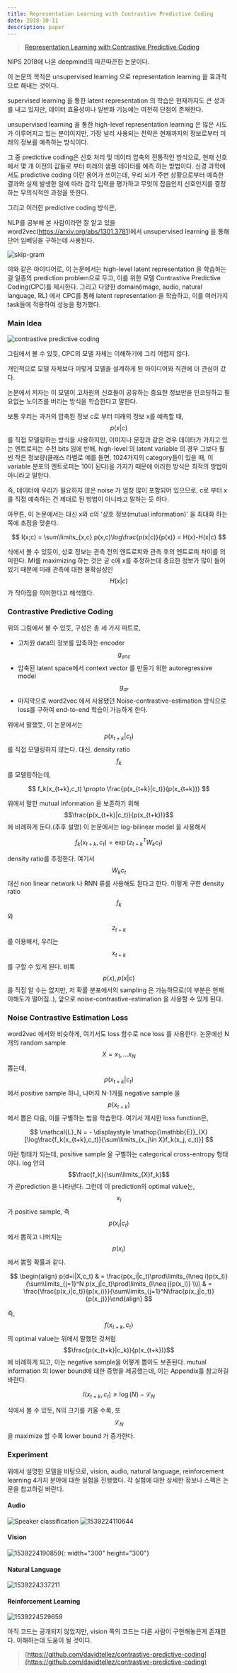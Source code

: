 ```yaml
---
title: Representation Learning with Contrastive Predictive Coding
date: 2018-10-11
description: paper
---
```


> [Representation Learning with Contrastive Predictive Coding](https://arxiv.org/abs/1807.03748)

NIPS 2018에 나온 deepmind의 따끈따끈한 논문이다.

이 논문의 목적은 unsupervised learning 으로 representation learning 을 효과적으로 해내는 것이다.

supervised learning 을 통한 latent representation 의 학습은 현재까지도 큰 성과를 내고 있지만, 데이터 효율성이나 일반화 기능에는 여전히 단점이 존재한다.

unsupervised learning 을 통한 high-level representation learning 은 많은 시도가 이루어지고 있는 분야이지만, 가장 널리 사용되는 전략은 현재까지의 정보로부터 미래의 정보를 예측하는 방식이다.

그 중  predictive coding은 신호 처리 및 데이터 압축의 전통적인 방식으로, 현재 신호에서 몇 개 이전의 값들로 부터 미래의 샘플 데이터를 예측 하는 방법이다. 신경 과학에서도 predictive coding 이란 용어가 쓰이는데, 우리 뇌가 주변 상황으로부터 예측한 결과와 실제 발생한 일에 따라 감각 입력을 평가하고 무엇이 잡음인지 신호인지를 결정하는 무의식적인 과정을 뜻한다.

그리고 이러한 predictive coding 방식은,

NLP를 공부해 본 사람이라면 잘 알고 있을 word2vec(https://arxiv.org/abs/1301.3781)에서 unsupervised learning 을 통해 단어 임베딩을 구하는데 사용된다.

![skip-gram](http://i.imgur.com/TupGxMl.png)



이와 같은 아이디어로, 이 논문에서는 high-level latent representation 을 학습하는 걸 일종의 prediction problem으로 두고, 이를 위한 모델 Contrastive Predictive Coding(CPC)를 제시한다. 그리고 다양한 domain(image, audio, natural language, RL) 에서  CPC를 통해 latent representation 을 학습하고, 이를 여러가지 task들에 적용하여 성능을 평가했다.

###  Main Idea

![contrastive predictive coding](https://camo.githubusercontent.com/ab285aadb87cc935d7b0ad1ac94c949ce6e06702/68747470733a2f2f692e696d6775722e636f6d2f444558633552342e706e67)

그림에서 볼 수 있듯, CPC의 모델 자체는 이해하기에 그리 어렵지 않다.

개인적으로 모델 자체보다 이렇게 모델을 설계하게 된 아이디어와 직관에 더 관심이 갔다.

논문에서 저자는 이 모델이 고차원의 신호들이 공유하는 중요한 정보만을 인코딩하고 필요없는 노이즈를 버리는 방식을  학습한다고 말한다.

보통 우리는 과거의 압축된 정보 c로 부터 미래의 정보 x를 예측할 때, $$p(x\vert c)$$ 를 직접 모델링하는 방식을 사용하지만, 이미지나 문장과 같은 경우 데이터가 가지고 있는 엔트로피는 수천 bits 임에 반해, high-level 의 latent variable 의 경우 그보다 훨씬 작은 정보량(클래스 라벨로 예를 들면, 1024가지의 category들이 있을 때, 이 variable 분포의 엔트로피는 10이 된다)을 가지기 때문에 이러한 방식은 최적의 방법이 아니라고 말한다.

즉, 데이터에 우리가 필요하지 않은 noise 가 엄청 많이 포함되어 있으므로, c로 부터 x를 직접 예측하는 건 제대로 된 방법이 아니라고 말하는 듯 하다.

아무튼, 이 논문에서는 대신 x와 c의 '상호 정보(mutual information)' 을 최대화 하는 쪽에 초점을 맞춘다.

$$
I(x;c) = \sum\limits_{x,c} p(x,c)\log\frac{p(x|c)}{p(x)} = H(x)-H(x|c)
$$

식에서 볼 수 있듯이, 상호 정보는 관측 전의 엔트로피와 관측 후의 엔트로피 차이를 의미한다.
MI를 maximizing 하는 것은 곧 c에 x를 추정하는데 중요한 정보가 많이 들어있기 때문에 미래 관측에 대한 불확실성인 $$H(x|c)$$ 가 작아짐을 의미한다고 해석했다.

### Contrastive Predictive Coding

위의 그림에서 볼 수 있듯, 구성은 총 세 가지 파트로, 

- 고차원 data의 정보를 압축하는 encoder $$g_{enc}$$ 
- 압축된 latent space에서 context vector 를 만들기 위한 autoregressive model $$g_{ar}$$
- 마지막으로 word2vec 에서 사용됐던 Noise-contrastive-estimation 방식으로 loss를 구하여 end-to-end 학습이 가능하게 한다.

위에서 말했듯, 이 논문에서는 $$p(x_{t+k}|c_t)$$  를 직접 모델링하지 않는다.
대신,  density ratio $$f_k$$ 를 모델링하는데,

$$
f_k(x_{t+k},c_t) \propto \frac{p(x_{t+k}|c_t)}{p(x_{t+k})}
$$

위에서 말한 mutual information 을 보존하기 위해 $$\frac{p(x_{t+k}|c_t)}{p(x_{t+k})}$$ 에 비례하게 둔다.(추후 설명)
이 논문에서는 log-bilinear model 을 사용해서

$$
f_k(x_{t+k},c_t) = \exp(z_{t+k}^TW_kc_t)
$$

density ratio를 추정한다. 여기서 $$W_kc_t$$ 대신 non linear network 나 RNN 류를 사용해도 된다고 한다.
이렇게 구한 density ratio $$f_k$$ 와 $$z_{t+k}$$를 이용해서, 우리는 $$x_{t+k}$$ 를 구할 수 있게 된다. 비록 $$p(x), p(x|c)$$ 를 직접 알 수는 없지만, 저 확률 분포에서의 sampling 은 가능하므로(이 부분은 현재 이해도가 떨어짐..), 앞으로 noise-contrastive-estimation 을 사용할 수 있게 된다. 

### Noise Contrastive Estimation Loss

word2vec 에서와 비슷하게, 여기서도 loss 함수로 nce loss 를 사용한다. 논문에선 N 개의 random sample $$X ={x_1, ... x_N}$$ 뽑는데, $$p(x_{t+k}|c_t)$$ 에서 positive sample 하나, 나머지 N-1개를 negative sample 을 $$p(x_{t+k})$$ 에서 뽑은 다음, 이를 구별하는 법을 학습한다.
여기서 제시한 loss function은,

$$
\mathcal{L}_N = - \displaystyle \mathop{\mathbb{E}}_{X}[\log\frac{f_k(x_{t+k},c_t)}{\sum\limits_{x_j\in X}f_k(x_j, c_t)}]
$$

이런 형태가 되는데, positive sample 을 구별하는 categorical cross-entropy 형태이다. log 안의 $$\frac{f_k}{\sum\limits_{X}f_k}$$ 가 곧prediction 을 나타낸다.
그런데 이 prediction의 optimal value는, $$x_i$$가 positive sample, 즉 $$p(x_i|c_t)$$ 에서 뽑히고 나머지는 $$p(x_i)$$ 에서 뽑힐 확률과 같다.

$$
\begin{align} p(d=i|X,c_t) & = \frac{p(x_i|c_t)\prod\limits_{l\neq i}p(x_l)}{\sum\limits_{j=1}^N p(x_j|c_t)\prod\limits_{l\neq j}p(x_l)} 
\\\\ & = \frac{\frac{p(x_i|c_t)}{p(x_i)}}{\sum\limits_{j=1}^N\frac{p(x_j|c_t)}{p(x_j)}}\end{align}
$$

즉, $$f(x_{t+k}, c_t)$$ 의 optimal value는 위에서 말했던 것처럼 $$\frac{p(x_{t+k}|c_k)}{p(x_{t+k})}$$ 에 비례하게 되고, 
이는 negative sample을 어떻게 뽑아도 보존된다. mutual information 의 lower bound에 대한 증명을 제공했는데,
이는 Appendix를 참고하길 바란다.

$$
I(x_{t+k}, c_t)\geq \log(N)-\mathcal{L}_{N}
$$

식에서 볼 수 있듯,  N의 크기를 키울 수록, 또 $$\mathcal{L}_{N}$$ 을 maximize 할 수록 lower bound 가 증가한다.

### Experiment

위에서 설명한 모델을 바탕으로, vision, audio, natural language, reinforcement learning 4가지 분야에 대한 실험을 진행했다. 각 실험에 대한 상세한 정보나 스펙은 논문을 참고하길 바란다.

####  Audio

![Speaker classification](/assets/post_image/1539223980806.png) ![1539224110644](/assets/post_image/1539224110644.png)

#### Vision

![1539224190859](/assets/post_image/1539224190859.png){: width="300" height="300"}

#### Natural Language

![1539224337211](/assets/post_image/1539224337211.png)

#### Reinforcement Learning

![1539224529659](/assets/post_image/1539224529659.png)

아직 코드는 공개되지 않았지만, vision 쪽의 코드는 다른 사람이 구현해놓은게 존재한다. 이해하는데 도움이 될 것이다. 

> [https://github.com/davidtellez/contrastive-predictive-coding](https://github.com/davidtellez/contrastive-predictive-coding)

